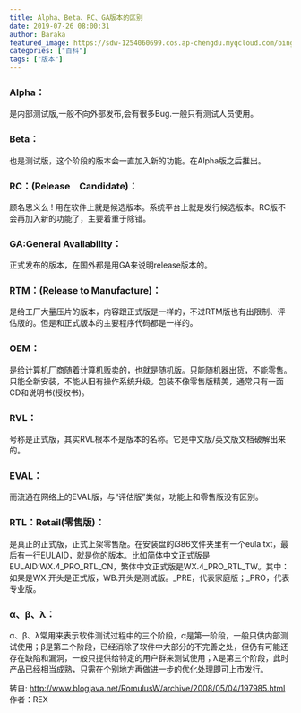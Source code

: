 ```yaml
---
title: Alpha、Beta、RC、GA版本的区别
date: 2019-07-26 08:00:31
author: Baraka
featured_image: https://sdw-1254060699.cos.ap-chengdu.myqcloud.com/bing_photos/20190726.jpg
categories: ["百科"]
tags: ["版本"]
---
```


### Alpha：
 是内部测试版,一般不向外部发布,会有很多Bug.一般只有测试人员使用。

### Beta：
也是测试版，这个阶段的版本会一直加入新的功能。在Alpha版之后推出。

### RC：(Release　Candidate)：
顾名思义么 ! 用在软件上就是候选版本。系统平台上就是发行候选版本。RC版不会再加入新的功能了，主要着重于除错。

### GA:General Availability：
正式发布的版本，在国外都是用GA来说明release版本的。

### RTM：(Release to Manufacture)：
是给工厂大量压片的版本，内容跟正式版是一样的，不过RTM版也有出限制、评估版的。但是和正式版本的主要程序代码都是一样的。

### OEM：
是给计算机厂商随着计算机贩卖的，也就是随机版。只能随机器出货，不能零售。只能全新安装，不能从旧有操作系统升级。包装不像零售版精美，通常只有一面CD和说明书(授权书)。 

### RVL：
号称是正式版，其实RVL根本不是版本的名称。它是中文版/英文版文档破解出来的。 

### EVAL：
而流通在网络上的EVAL版，与“评估版”类似，功能上和零售版没有区别。 

### RTL：Retail(零售版)：
是真正的正式版，正式上架零售版。在安装盘的i386文件夹里有一个eula.txt，最后有一行EULAID，就是你的版本。比如简体中文正式版是EULAID:WX.4_PRO_RTL_CN，繁体中文正式版是WX.4_PRO_RTL_TW。其中：如果是WX.开头是正式版，WB.开头是测试版。_PRE，代表家庭版；_PRO，代表专业版。
### α、β、λ：
α、β、λ常用来表示软件测试过程中的三个阶段，α是第一阶段，一般只供内部测试使用；β是第二个阶段，已经消除了软件中大部分的不完善之处，但仍有可能还存在缺陷和漏洞，一般只提供给特定的用户群来测试使用；λ是第三个阶段，此时产品已经相当成熟，只需在个别地方再做进一步的优化处理即可上市发行。


转自: http://www.blogjava.net/RomulusW/archive/2008/05/04/197985.html
作者：REX
